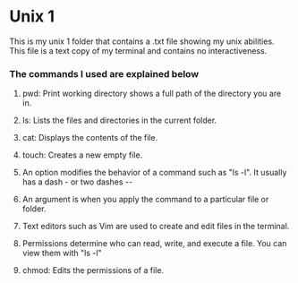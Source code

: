 # Unix 1

This is my unix 1 folder that contains a .txt file showing my unix abilities. This file is a text copy of my terminal and contains no interactiveness.

### The commands I used are explained below

1. pwd: Print working directory shows a full path of the directory you are in.

2. ls: Lists the files and directories in the current folder.

3. cat: Displays the contents of the file.

4. touch: Creates a new empty file.

5. An option modifies the behavior of a command such as "ls -l". It usually has a dash - or two dashes --

6. An argument is when you apply the command to a particular file or folder.

7. Text editors such as Vim are used to create and edit files in the terminal.

8. Permissions determine who can read, write, and execute a file. You can view them with "ls -l"

9. chmod: Edits the permissions of a file.


